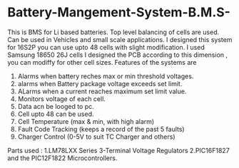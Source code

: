 # Battery-Mangement-System-B.M.S-
This is BMS for Li based batteries. Top level balancing of cells are used. Can be used in Vehicles and small scale applications. I designed this system for 16S2P you can use upto 48 cells with slight modification. I used Samsung 18650 26J cells I designed the PCB according to this dimension , you can modiffy for other cell sizes.
Features of the systems are 
1. Alarms when battery reches max or min threshold voltages.
2. alarms when Battery package voltage exceeds set limit.
3. ALarms when a current reaches maximum set limit value.
4. Monitors voltage of each cell.
5. Data acn be looged to pc.
6. Cell upto 48 can be used.
7. Cell Temperature (max & min, with high alarm)
8. Fault Code Tracking (keeps a record of the past 5 faults)
9. Charger Control (0-5V to suit TC Charger and others)

Parts used :
1.LM78LXX Series 3-Terminal Voltage Regulators
2.PIC16F1827 and the PIC12F1822 Microcontrollers.

